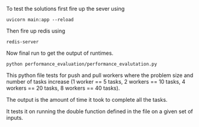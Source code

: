To test the solutions first fire up the sever using

`uvicorn main:app --reload`

Then fire up redis using

`redis-server`

Now final run to get the output of runtimes.

`python performance_evaluation/performance_evalutation.py`

This python file tests for push and pull workers where the problem size and number of tasks increase (1 worker == 5 tasks, 2 workers == 10 tasks, 4 workers == 20 tasks, 8 workers == 40 tasks).

The output is the amount of time it took to complete all the tasks.

It tests it on running the double function defined in the file on a given set of inputs. 